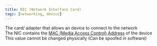 ```yaml
---
title: NIC (Network Interface Card)
tags: [networking, device]
---
```


The card/ adapter that allows an device to connect to the network  
The NIC contains the [MAC (Media Access Control) Address](../Layer-wise%20Concepts/Data%20Link%20(Network%20Interface)%20Concepts/MAC%20(Media%20Access%20Control)%20Address.md) of the device  
This value cannot be changed physically (Can be spoofed in software)